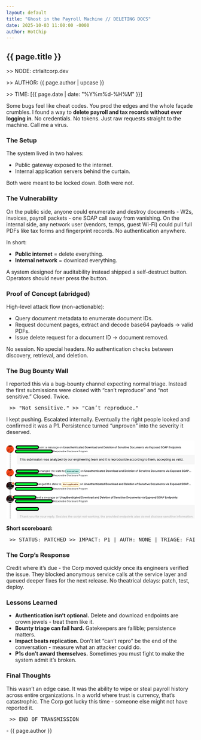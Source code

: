 ```yaml
---
layout: default
title: "Ghost in the Payroll Machine // DELETING DOCS"
date: 2025-10-03 11:00:00 -0000
author: HotChip
---
```

<div class="terminal-log terminal-log--left-aligned">
    <h2 class="crt-green">{{ page.title }}</h2>
    <p class="crt-green">&gt;&gt; NODE: ctrlaltcorp.dev</p>
    <p class="crt-green">&gt;&gt; AUTHOR: {{ page.author | upcase }}</p>
    <p class="crt-green">&gt;&gt; TIME: [{{ page.date | date: "%Y%m%d-%H%M" }}]</p>
    <p class="mt-2"> Some bugs feel like cheat codes. You prod the edges and the whole façade crumbles. I found a way to
        <strong>delete payroll and tax records without ever logging in</strong>. No credentials. No tokens. Just raw
        requests straight to the machine. Call me a virus. </p>
    <h3 class="crt-green mt-2">The Setup</h3>
    <p>The system lived in two halves:</p>
    <ul class="list--custom">
        <li>Public gateway exposed to the internet.</li>
        <li>Internal application servers behind the curtain.</li>
    </ul>
    <p>Both were meant to be locked down. Both were not.</p>
    <h3 class="crt-green mt-2">The Vulnerability</h3>
    <p>On the public side, anyone could enumerate and destroy documents - W2s, invoices, payroll packets - one SOAP call
        away from vanishing. On the internal side, any network user (vendors, temps, guest Wi-Fi) could pull full PDFs
        like tax forms and fingerprint records. No authentication anywhere.</p>
    <p>In short:</p>
    <ul class="list--custom">
        <li><strong>Public internet</strong> = delete everything.</li>
        <li><strong>Internal network</strong> = download everything.</li>
    </ul>
    <p>A system designed for auditability instead shipped a self-destruct button. Operators should never press the
        button.</p>
    <h3 class="crt-green mt-2">Proof of Concept (abridged)</h3>
    <p>High-level attack flow (non-actionable):</p>
    <ul class="list--custom">
        <li>Query document metadata to enumerate document IDs.</li>
        <li>Request document pages, extract and decode base64 payloads → valid PDFs.</li>
        <li>Issue delete request for a document ID → document removed.</li>
    </ul>
    <p>No session. No special headers. No authentication checks between discovery, retrieval, and deletion.</p>
    <h3 class="crt-green mt-2">The Bug Bounty Wall</h3>
    <p>I reported this via a bug-bounty channel expecting normal triage. Instead the first submissions were closed with
        “can’t reproduce” and “not sensitive.” Closed. Twice.</p>
    <pre class="glitch"> &gt;&gt; "Not sensitive." &gt;&gt; "Can’t reproduce." </pre>
    <p>I kept pushing. Escalated internally. Eventually the right people looked and confirmed it was a P1. Persistence
        turned “unproven” into the severity it deserved.</p>
    <img src="/assets/img/P1 bug.jpg" alt="Confirmation screenshot showing P1 status" title="P1 confirmation"
        class="img-fluid my-2" style="width: inherit;">
    <p class="mt-1"><strong>Short scoreboard:</strong></p>
    <pre
        class="glitch mt-1"> &gt;&gt; STATUS: <span class="crt-magenta">PATCHED</span> &gt;&gt; IMPACT: P1 | AUTH: NONE | TRIAGE: FAILED | CORP: FAST </pre>
    <h3 class="crt-green mt-2">The Corp’s Response</h3>
    <p>Credit where it’s due - the Corp moved quickly once its engineers verified the issue. They blocked anonymous
        service calls at the service layer and queued deeper fixes for the next release. No theatrical delays: patch,
        test, deploy.</p>
    <h3 class="crt-green mt-2">Lessons Learned</h3>
    <ul class="list--custom">
        <li><strong>Authentication isn’t optional.</strong> Delete and download endpoints are crown jewels - treat them
            like it.</li>
        <li><strong>Bounty triage can fail hard.</strong> Gatekeepers are fallible; persistence matters.</li>
        <li><strong>Impact beats replication.</strong> Don’t let “can’t repro” be the end of the conversation - measure
            what an attacker could do.</li>
        <li><strong>P1s don’t award themselves.</strong> Sometimes you must fight to make the system admit it’s broken.
        </li>
    </ul>
    <h3 class="crt-green mt-2">Final Thoughts</h3>
    <p>This wasn’t an edge case. It was the ability to wipe or steal payroll history across entire organizations. In a
        world where trust is currency, that’s catastrophic. The Corp got lucky this time - someone else might not have
        reported it.</p>
    <pre class="glitch mt-2"> &gt;&gt; END OF TRANSMISSION </pre>
    <p class="post-signature">- {{ page.author }}</p>

</div>